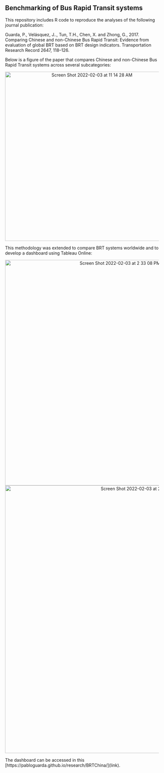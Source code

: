 ## Benchmarking of Bus Rapid Transit systems

This repository includes R code to reproduce the analyses of the following journal publication:

Guarda, P., Velásquez, J.., Tun, T.H., Chen, X. and Zhong, G., 2017. Comparing Chinese and non-Chinese Bus Rapid Transit: Evidence from evaluation of global BRT based on BRT design indicators. Transportation Research Record 2647, 118–126.

Below is a figure of the paper that compares Chinese and non-Chinese Bus Rapid Transit systems across several subcategories:
<p align="center">
<img width="553" alt="Screen Shot 2022-02-03 at 11 14 28 AM" src="https://user-images.githubusercontent.com/25504487/152382282-53e169a0-9de7-49e6-8e84-a9d3eeb434db.png">
</p>
This methodology was extended to compare BRT systems worldwide and to develop a dashboard using Tableau Online:
<p align="center">
  <img width="737" alt="Screen Shot 2022-02-03 at 2 33 08 PM" src="https://user-images.githubusercontent.com/25504487/152415769-439c6a38-a74a-4363-9a66-b268a7708a02.png">
  <img width="875" alt="Screen Shot 2022-02-03 at 2 33 02 PM" src="https://user-images.githubusercontent.com/25504487/152415740-62322554-0625-4871-a0d1-ed1f95c70857.png">
</p>
The dashboard can be accessed in this [https://pabloguarda.github.io/research/BRTChina/](link). 

